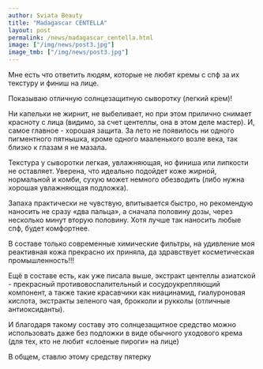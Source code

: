 ```yaml
---
author: Sviata Beauty
title: "Madagascar CENTELLA"
layout: post
permalink: /news/madagascar_centella.html
image: ["/img/news/post3.jpg"]
image_tmb: ["/img/news/post3.jpg"]
---
```

Мне есть что ответить людям, которые не любят кремы с спф за их текстуру и финиш на лице.

Показываю отличную солнцезащитную сыворотку (легкий крем)!
													
Ни капельки не жирнит, не выбеливает, но при этом прилично снимает красноту с лица (видимо, за счет центеллы, она в этом деле мастер). И, самое главное - хорошая защита. За лето не появилось ни одного пигментного пятнышка, кроме одного мааленького возле века, так близко к глазам я не мазала.
													
Текстура у сыворотки легкая, увлажняющая, но финиша или липкости не оставляет. Уверена, что идеально подойдет коже жирной, нормальной и комби, сухую может немного обезводить (либо нужна хорошая увлажняющая подложка).

Запаха практически не чувствую, впитывается быстро, но рекомендую наносить не сразу «два пальца», а сначала половину дозы, через несколько минут вторую половину. Хотя лучше так наносить любые спф, будет комфортнее.
													
В составе только современные химические фильтры, на удивление моя реактивная кожа прекрасно их приняла, да здравствует косметическая промышленность!!!
													
Ещё в составе есть, как уже писала выше, экстракт центеллы азиатской - прекрасный противовоспалительный и сосудоукрепляющий компонент, а также такие красавчики как ниацинамид, гиалуроновая кислота, экстракты зеленого чая, брокколи и рукколы (отличные антиоксиданты).

И благодаря такому составу это солнцезащитное средство можно использовать даже без подложки в виде обычного уходового крема (для тех, кто не любит «слоеные пироги» на лице)
													
В общем, ставлю этому средству пятерку
